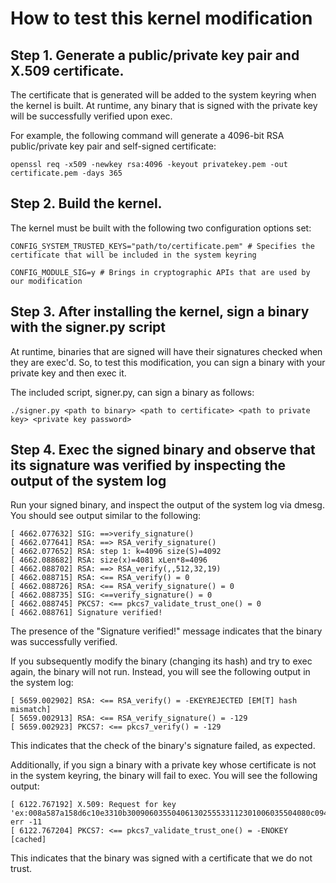 # How to test this kernel modification #

## Step 1. Generate a public/private key pair and X.509 certificate. ##

The certificate that is generated will be added to the system keyring when the kernel is built. At runtime, any binary that is signed with the private key will be successfully verified upon exec.

For example, the following command will generate a 4096-bit RSA public/private key pair and self-signed certificate:

`openssl req -x509 -newkey rsa:4096 -keyout privatekey.pem -out certificate.pem -days 365`

## Step 2. Build the kernel. ##

The kernel must be built with the following two configuration options set:

    CONFIG_SYSTEM_TRUSTED_KEYS="path/to/certificate.pem" # Specifies the certificate that will be included in the system keyring

    CONFIG_MODULE_SIG=y # Brings in cryptographic APIs that are used by our modification

## Step 3. After installing the kernel, sign a binary with the signer.py script ##

At runtime, binaries that are signed will have their signatures checked when they are exec'd. So, to test this modification, you can sign a binary with your private key and then exec it.

The included script, signer.py, can sign a binary as follows:

`./signer.py <path to binary> <path to certificate> <path to private key> <private key password>`

## Step 4. Exec the signed binary and observe that its signature was verified by inspecting the output of the system log ##

Run your signed binary, and inspect the output of the system log via dmesg. You should see output similar to the following: 

	[ 4662.077632] SIG: ==>verify_signature()
	[ 4662.077641] RSA: ==> RSA_verify_signature()
	[ 4662.077652] RSA: step 1: k=4096 size(S)=4092
	[ 4662.088682] RSA: size(x)=4081 xLen*8=4096
	[ 4662.088702] RSA: ==> RSA_verify(,,512,32,19)
	[ 4662.088715] RSA: <== RSA_verify() = 0
	[ 4662.088726] RSA: <== RSA_verify_signature() = 0
	[ 4662.088735] SIG: <==verify_signature() = 0
	[ 4662.088745] PKCS7: <== pkcs7_validate_trust_one() = 0
	[ 4662.088761] Signature verified!

The presence of the "Signature verified!" message indicates that the binary was successfully verified.

If you subsequently modify the binary (changing its hash) and try to exec again, the binary will not run. Instead, you will see the following output in the system log:

	[ 5659.002902] RSA: <== RSA_verify() = -EKEYREJECTED [EM[T] hash mismatch]
	[ 5659.002913] RSA: <== RSA_verify_signature() = -129
	[ 5659.002923] PKCS7: <== pkcs7_verify() = -129

This indicates that the check of the binary's signature failed, as expected.

Additionally, if you sign a binary with a private key whose certificate is not in the system keyring, the binary will fail to exec. You will see the following output:

	[ 6122.767192] X.509: Request for key 'ex:008a587a158d6c10e3310b30090603550406130255533112301006035504080c094572696b546f706961310f300d06035504070c065374756666733121301f060355040a0c18496e7465726e6574205769646769747320507479204c74643111300f06092a864886f70d01090116026e6f' err -11
	[ 6122.767204] PKCS7: <== pkcs7_validate_trust_one() = -ENOKEY [cached]

This indicates that the binary was signed with a certificate that we do not trust.
